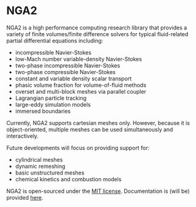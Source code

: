 # NGA2

NGA2 is a high performance computing research library that provides a variety of finite volumes/finite difference solvers for typical fluid-related partial differential equations including:
- incompressible Navier-Stokes
- low-Mach number variable-density Navier-Stokes
- two-phase incompressible Navier-Stokes
- two-phase compressible Navier-Stokes
- constant and variable density scalar transport
- phasic volume fraction for volume-of-fluid methods
- overset and multi-block meshes via parallel coupler
- Lagrangian particle tracking
- large-eddy simulation models
- immersed boundaries

Currently, NGA2 supports cartesian meshes only. However, because it is object-oriented, multiple meshes can be used simultaneously and interactively.

Future developments will focus on providing support for:
- cylindrical meshes
- dynamic remeshing
- basic unstructured meshes
- chemical kinetics and combustion models

NGA2 is open-sourced under the [MIT license](./LICENSE).
Documentation is (will be) provided [here](https://nga2.readthedocs.io).
